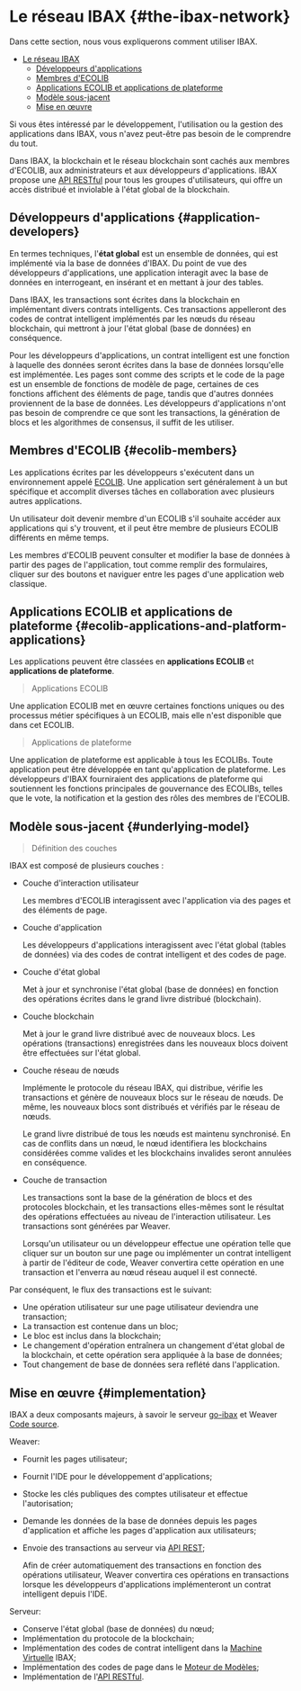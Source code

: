 # Le réseau IBAX {#the-ibax-network}

Dans cette section, nous vous expliquerons comment utiliser IBAX.

- [Le réseau IBAX](#the-ibax-network)
  - [Développeurs d'applications](#application-developers)
  - [Membres d'ECOLIB](#ecolib-members)
  - [Applications ECOLIB et applications de plateforme](#ecolib-applications-and-platform-applications)
  - [Modèle sous-jacent](#underlying-model)
  - [Mise en œuvre](#implementation)

Si vous êtes intéressé par le développement, l'utilisation ou la gestion des
applications dans IBAX, vous n'avez peut-être pas besoin de le comprendre du
tout.

Dans IBAX, la blockchain et le réseau blockchain sont cachés aux membres
d'ECOLIB, aux administrateurs et aux développeurs d'applications. IBAX propose
une [API RESTful](../reference/api2.md) pour tous les groupes d'utilisateurs,
qui offre un accès distribué et inviolable à l'état global de la blockchain.

## Développeurs d'applications {#application-developers}

En termes techniques, l'**état global** est un ensemble de données, qui est
implémenté via la base de données d'IBAX. Du point de vue des développeurs
d'applications, une application interagit avec la base de données en
interrogeant, en insérant et en mettant à jour des tables.

Dans IBAX, les transactions sont écrites dans la blockchain en implémentant
divers contrats intelligents. Ces transactions appelleront des codes de contrat
intelligent implémentés par les nœuds du réseau blockchain, qui mettront à jour
l'état global (base de données) en conséquence.

Pour les développeurs d'applications, un contrat intelligent est une fonction à
laquelle des données seront écrites dans la base de données lorsqu'elle est
implémentée. Les pages sont comme des scripts et le code de la page est un
ensemble de fonctions de modèle de page, certaines de ces fonctions affichent
des éléments de page, tandis que d'autres données proviennent de la base de
données. Les développeurs d'applications n'ont pas besoin de comprendre ce que
sont les transactions, la génération de blocs et les algorithmes de consensus,
il suffit de les utiliser.

## Membres d'ECOLIB {#ecolib-members}

Les applications écrites par les développeurs s'exécutent dans un environnement
appelé [ECOLIB](thesaurus.md#ecolib). Une application sert généralement à un but
spécifique et accomplit diverses tâches en collaboration avec plusieurs autres
applications.

Un utilisateur doit devenir membre d'un ECOLIB s'il souhaite accéder aux
applications qui s'y trouvent, et il peut être membre de plusieurs ECOLIB
différents en même temps.

Les membres d'ECOLIB peuvent consulter et modifier la base de données à partir
des pages de l'application, tout comme remplir des formulaires, cliquer sur des
boutons et naviguer entre les pages d'une application web classique.

## Applications ECOLIB et applications de plateforme {#ecolib-applications-and-platform-applications}

Les applications peuvent être classées en **applications ECOLIB** et
**applications de plateforme**.

> Applications ECOLIB

Une application ECOLIB met en œuvre certaines fonctions uniques ou des processus
métier spécifiques à un ECOLIB, mais elle n'est disponible que dans cet ECOLIB.

> Applications de plateforme

Une application de plateforme est applicable à tous les ECOLIBs. Toute
application peut être développée en tant qu'application de plateforme. Les
développeurs d'IBAX fourniraient des applications de plateforme qui soutiennent
les fonctions principales de gouvernance des ECOLIBs, telles que le vote, la
notification et la gestion des rôles des membres de l'ECOLIB.

## Modèle sous-jacent {#underlying-model}

> Définition des couches

IBAX est composé de plusieurs couches :

- Couche d'interaction utilisateur

  Les membres d'ECOLIB interagissent avec l'application via des pages et des
  éléments de page.

- Couche d'application

  Les développeurs d'applications interagissent avec l'état global (tables de
  données) via des codes de contrat intelligent et des codes de page.

- Couche d'état global

  Met à jour et synchronise l'état global (base de données) en fonction des
  opérations écrites dans le grand livre distribué (blockchain).

- Couche blockchain

  Met à jour le grand livre distribué avec de nouveaux blocs. Les opérations
  (transactions) enregistrées dans les nouveaux blocs doivent être effectuées
  sur l'état global.

- Couche réseau de nœuds

  Implémente le protocole du réseau IBAX, qui distribue, vérifie les
  transactions et génère de nouveaux blocs sur le réseau de nœuds. De même, les
  nouveaux blocs sont distribués et vérifiés par le réseau de nœuds.

  Le grand livre distribué de tous les nœuds est maintenu synchronisé. En cas de
  conflits dans un nœud, le nœud identifiera les blockchains considérées comme
  valides et les blockchains invalides seront annulées en conséquence.

- Couche de transaction

  Les transactions sont la base de la génération de blocs et des protocoles
  blockchain, et les transactions elles-mêmes sont le résultat des opérations
  effectuées au niveau de l'interaction utilisateur. Les transactions sont
  générées par Weaver.

  Lorsqu'un utilisateur ou un développeur effectue une opération telle que
  cliquer sur un bouton sur une page ou implémenter un contrat intelligent à
  partir de l'éditeur de code, Weaver convertira cette opération en une
  transaction et l'enverra au nœud réseau auquel il est connecté.

Par conséquent, le flux des transactions est le suivant:

- Une opération utilisateur sur une page utilisateur deviendra une transaction;
- La transaction est contenue dans un bloc;
- Le bloc est inclus dans la blockchain;
- Le changement d'opération entraînera un changement d'état global de la
  blockchain, et cette opération sera appliquée à la base de données;
- Tout changement de base de données sera reflété dans l'application.

## Mise en œuvre {#implementation}

IBAX a deux composants majeurs, à savoir le serveur
[go-ibax](https://github.com/IBAX-io/go-ibax) et Weaver
[Code source](https://github.com/IBAX-io/weaver).

Weaver:

- Fournit les pages utilisateur;
- Fournit l'IDE pour le développement d'applications;
- Stocke les clés publiques des comptes utilisateur et effectue l'autorisation;
- Demande les données de la base de données depuis les pages d'application et
  affiche les pages d'application aux utilisateurs;
- Envoie des transactions au serveur via [API REST](../reference/api2.md);

  Afin de créer automatiquement des transactions en fonction des opérations
  utilisateur, Weaver convertira ces opérations en transactions lorsque les
  développeurs d'applications implémenteront un contrat intelligent depuis
  l'IDE.

Serveur:

- Conserve l'état global (base de données) du nœud;
- Implémentation du protocole de la blockchain;
- Implémentation des codes de contrat intelligent dans la
  [Machine Virtuelle](../topics/vm.md) IBAX;
- Implémentation des codes de page dans le
  [Moteur de Modèles](../topics/templates2.md);
- Implémentation de l'[API RESTful](../reference/api2.md).
